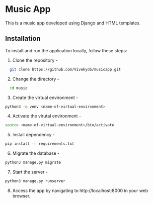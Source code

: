 
# Music App 

This is a music  app developed using Django and HTML templates.


  
## Installation

To install and run the application locally, follow these steps:

1. Clone the repository - 
```bash
  git clone https://github.com/Vivekyd6/musicapp.git
```

2. Change the directory -
```bash
  cd music
```
3. Create the virtual environment - 
``` bash
python3 -m venv <name-of-virtual-environment>
```

4. Activate the virutal environment - 
``` bash
source <name-of-virtual-environment>/bin/activate

```
5. Install dependency  - 
``` bash
pip install -r requirements.txt

```
6. Migrate the database - 
``` bash
python3 manage.py migrate

```
7. Start the server - 
``` bash
python3 manage.py runserver

```

8. Access the app by navigating to http://localhost:8000 in your web browser.
